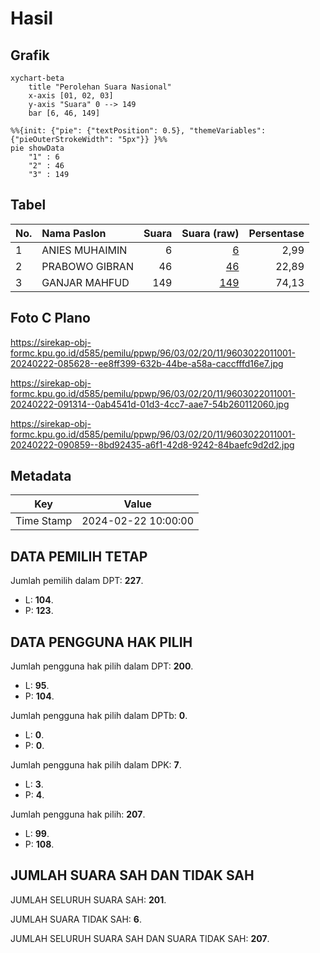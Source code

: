 # Hasil

## Grafik

```mermaid
xychart-beta
    title "Perolehan Suara Nasional"
    x-axis [01, 02, 03]
    y-axis "Suara" 0 --> 149
    bar [6, 46, 149]
```

```mermaid
%%{init: {"pie": {"textPosition": 0.5}, "themeVariables": {"pieOuterStrokeWidth": "5px"}} }%%
pie showData
    "1" : 6
    "2" : 46
    "3" : 149
```

## Tabel

| No. | Nama Paslon    | Suara | Suara (raw) | Persentase |
|:--- |:-------------- | -----:| -----------:| ----------:|
| 1   | ANIES MUHAIMIN | 6     | [6][p-1]    | 2,99       |
| 2   | PRABOWO GIBRAN | 46    | [46][p-2]   | 22,89      |
| 3   | GANJAR MAHFUD  | 149   | [149][p-3]  | 74,13      |


[p-1]: https://github.com/gigit-pemilu/pemilu-2024/blob/main/pilpres/hitung-suara/sub/96-papua-barat-daya/sub/03-raja-ampat/sub/02-waigeo-utara/sub/2011-asukweri/sub/001-tps/sub/paslon-1.txt
[p-2]: https://github.com/gigit-pemilu/pemilu-2024/blob/main/pilpres/hitung-suara/sub/96-papua-barat-daya/sub/03-raja-ampat/sub/02-waigeo-utara/sub/2011-asukweri/sub/001-tps/sub/paslon-2.txt
[p-3]: https://github.com/gigit-pemilu/pemilu-2024/blob/main/pilpres/hitung-suara/sub/96-papua-barat-daya/sub/03-raja-ampat/sub/02-waigeo-utara/sub/2011-asukweri/sub/001-tps/sub/paslon-3.txt

## Foto C Plano

https://sirekap-obj-formc.kpu.go.id/d585/pemilu/ppwp/96/03/02/20/11/9603022011001-20240222-085628--ee8ff399-632b-44be-a58a-caccfffd16e7.jpg

https://sirekap-obj-formc.kpu.go.id/d585/pemilu/ppwp/96/03/02/20/11/9603022011001-20240222-091314--0ab4541d-01d3-4cc7-aae7-54b260112060.jpg

https://sirekap-obj-formc.kpu.go.id/d585/pemilu/ppwp/96/03/02/20/11/9603022011001-20240222-090859--8bd92435-a6f1-42d8-9242-84baefc9d2d2.jpg


## Metadata

| Key        | Value               |
| ---------- | ------------------- |
| Time Stamp | 2024-02-22 10:00:00 |


## DATA PEMILIH TETAP

Jumlah pemilih dalam DPT: **227**.
 * L: **104**.
 * P: **123**.

## DATA PENGGUNA HAK PILIH

Jumlah pengguna hak pilih dalam DPT: **200**.
 * L: **95**.
 * P: **104**.

Jumlah pengguna hak pilih dalam DPTb: **0**.
 * L: **0**.
 * P: **0**.

Jumlah pengguna hak pilih dalam DPK: **7**.
 * L: **3**.
 * P: **4**.

Jumlah pengguna hak pilih: **207**.
 * L: **99**.
 * P: **108**.

## JUMLAH SUARA SAH DAN TIDAK SAH

JUMLAH SELURUH SUARA SAH: **201**.

JUMLAH SUARA TIDAK SAH: **6**.

JUMLAH SELURUH SUARA SAH DAN SUARA TIDAK SAH: **207**.


